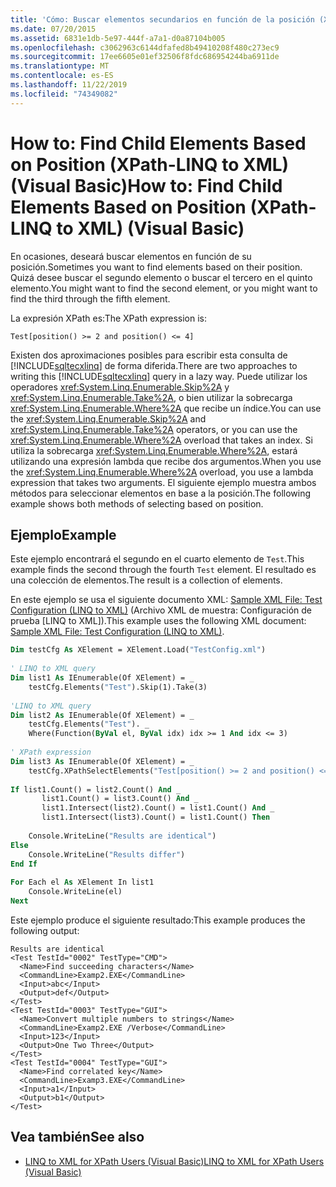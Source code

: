 ```yaml
---
title: 'Cómo: Buscar elementos secundarios en función de la posición (XPath-LINQ to XML)'
ms.date: 07/20/2015
ms.assetid: 6831e1db-5e97-444f-a7a1-d0a87104b005
ms.openlocfilehash: c3062963c6144dfafed8b49410208f480c273ec9
ms.sourcegitcommit: 17ee6605e01ef32506f8fdc686954244ba6911de
ms.translationtype: MT
ms.contentlocale: es-ES
ms.lasthandoff: 11/22/2019
ms.locfileid: "74349082"
---
```

# <a name="how-to-find-child-elements-based-on-position-xpath-linq-to-xml-visual-basic"></a><span data-ttu-id="0b5f1-102">How to: Find Child Elements Based on Position (XPath-LINQ to XML) (Visual Basic)</span><span class="sxs-lookup"><span data-stu-id="0b5f1-102">How to: Find Child Elements Based on Position (XPath-LINQ to XML) (Visual Basic)</span></span>
<span data-ttu-id="0b5f1-103">En ocasiones, deseará buscar elementos en función de su posición.</span><span class="sxs-lookup"><span data-stu-id="0b5f1-103">Sometimes you want to find elements based on their position.</span></span> <span data-ttu-id="0b5f1-104">Quizá desee buscar el segundo elemento o buscar el tercero en el quinto elemento.</span><span class="sxs-lookup"><span data-stu-id="0b5f1-104">You might want to find the second element, or you might want to find the third through the fifth element.</span></span>  
  
 <span data-ttu-id="0b5f1-105">La expresión XPath es:</span><span class="sxs-lookup"><span data-stu-id="0b5f1-105">The XPath expression is:</span></span>  
  
 `Test[position() >= 2 and position() <= 4]`  
  
 <span data-ttu-id="0b5f1-106">Existen dos aproximaciones posibles para escribir esta consulta de [!INCLUDE[sqltecxlinq](~/includes/sqltecxlinq-md.md)] de forma diferida.</span><span class="sxs-lookup"><span data-stu-id="0b5f1-106">There are two approaches to writing this [!INCLUDE[sqltecxlinq](~/includes/sqltecxlinq-md.md)] query in a lazy way.</span></span> <span data-ttu-id="0b5f1-107">Puede utilizar los operadores <xref:System.Linq.Enumerable.Skip%2A> y <xref:System.Linq.Enumerable.Take%2A>, o bien utilizar la sobrecarga <xref:System.Linq.Enumerable.Where%2A> que recibe un índice.</span><span class="sxs-lookup"><span data-stu-id="0b5f1-107">You can use the <xref:System.Linq.Enumerable.Skip%2A> and <xref:System.Linq.Enumerable.Take%2A> operators, or you can use the <xref:System.Linq.Enumerable.Where%2A> overload that takes an index.</span></span> <span data-ttu-id="0b5f1-108">Si utiliza la sobrecarga <xref:System.Linq.Enumerable.Where%2A>, estará utilizando una expresión lambda que recibe dos argumentos.</span><span class="sxs-lookup"><span data-stu-id="0b5f1-108">When you use the <xref:System.Linq.Enumerable.Where%2A> overload, you use a lambda expression that takes two arguments.</span></span> <span data-ttu-id="0b5f1-109">El siguiente ejemplo muestra ambos métodos para seleccionar elementos en base a la posición.</span><span class="sxs-lookup"><span data-stu-id="0b5f1-109">The following example shows both methods of selecting based on position.</span></span>  
  
## <a name="example"></a><span data-ttu-id="0b5f1-110">Ejemplo</span><span class="sxs-lookup"><span data-stu-id="0b5f1-110">Example</span></span>  
 <span data-ttu-id="0b5f1-111">Este ejemplo encontrará el segundo en el cuarto elemento de `Test`.</span><span class="sxs-lookup"><span data-stu-id="0b5f1-111">This example finds the second through the fourth `Test` element.</span></span> <span data-ttu-id="0b5f1-112">El resultado es una colección de elementos.</span><span class="sxs-lookup"><span data-stu-id="0b5f1-112">The result is a collection of elements.</span></span>  
  
 <span data-ttu-id="0b5f1-113">En este ejemplo se usa el siguiente documento XML: [Sample XML File: Test Configuration (LINQ to XML)](../../../../visual-basic/programming-guide/concepts/linq/sample-xml-file-test-configuration-linq-to-xml.md) (Archivo XML de muestra: Configuración de prueba [LINQ to XML]).</span><span class="sxs-lookup"><span data-stu-id="0b5f1-113">This example uses the following XML document: [Sample XML File: Test Configuration (LINQ to XML)](../../../../visual-basic/programming-guide/concepts/linq/sample-xml-file-test-configuration-linq-to-xml.md).</span></span>  
  
```vb  
Dim testCfg As XElement = XElement.Load("TestConfig.xml")  
  
' LINQ to XML query  
Dim list1 As IEnumerable(Of XElement) = _  
    testCfg.Elements("Test").Skip(1).Take(3)  
  
'LINQ to XML query  
Dim list2 As IEnumerable(Of XElement) = _  
    testCfg.Elements("Test"). _  
    Where(Function(ByVal el, ByVal idx) idx >= 1 And idx <= 3)  
  
' XPath expression  
Dim list3 As IEnumerable(Of XElement) = _  
    testCfg.XPathSelectElements("Test[position() >= 2 and position() <= 4]")  
  
If list1.Count() = list2.Count() And _  
       list1.Count() = list3.Count() And _  
       list1.Intersect(list2).Count() = list1.Count() And _  
       list1.Intersect(list3).Count() = list1.Count() Then  
  
    Console.WriteLine("Results are identical")  
Else  
    Console.WriteLine("Results differ")  
End If  
  
For Each el As XElement In list1  
    Console.WriteLine(el)  
Next  
```  
  
 <span data-ttu-id="0b5f1-114">Este ejemplo produce el siguiente resultado:</span><span class="sxs-lookup"><span data-stu-id="0b5f1-114">This example produces the following output:</span></span>  
  
```console  
Results are identical  
<Test TestId="0002" TestType="CMD">  
  <Name>Find succeeding characters</Name>  
  <CommandLine>Examp2.EXE</CommandLine>  
  <Input>abc</Input>  
  <Output>def</Output>  
</Test>  
<Test TestId="0003" TestType="GUI">  
  <Name>Convert multiple numbers to strings</Name>  
  <CommandLine>Examp2.EXE /Verbose</CommandLine>  
  <Input>123</Input>  
  <Output>One Two Three</Output>  
</Test>  
<Test TestId="0004" TestType="GUI">  
  <Name>Find correlated key</Name>  
  <CommandLine>Examp3.EXE</CommandLine>  
  <Input>a1</Input>  
  <Output>b1</Output>  
</Test>  
```  
  
## <a name="see-also"></a><span data-ttu-id="0b5f1-115">Vea también</span><span class="sxs-lookup"><span data-stu-id="0b5f1-115">See also</span></span>

- [<span data-ttu-id="0b5f1-116">LINQ to XML for XPath Users (Visual Basic)</span><span class="sxs-lookup"><span data-stu-id="0b5f1-116">LINQ to XML for XPath Users (Visual Basic)</span></span>](../../../../visual-basic/programming-guide/concepts/linq/linq-to-xml-for-xpath-users.md)
